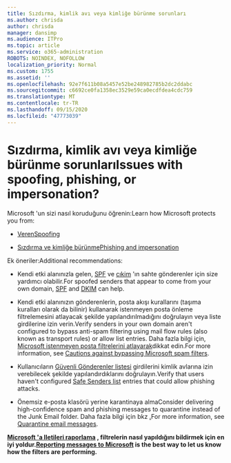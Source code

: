 ```yaml
---
title: Sızdırma, kimlik avı veya kimliğe bürünme sorunları
ms.author: chrisda
author: chrisda
manager: dansimp
ms.audience: ITPro
ms.topic: article
ms.service: o365-administration
ROBOTS: NOINDEX, NOFOLLOW
localization_priority: Normal
ms.custom: 1755
ms.assetid: ''
ms.openlocfilehash: 92e7f611b08a5457e52be248982785b2dc2ddabc
ms.sourcegitcommit: c6692ce0fa1358ec3529e59ca0ecdfdea4cdc759
ms.translationtype: MT
ms.contentlocale: tr-TR
ms.lasthandoff: 09/15/2020
ms.locfileid: "47773039"
---
```

# <a name="issues-with-spoofing-phishing-or-impersonation"></a><span data-ttu-id="4f5ee-102">Sızdırma, kimlik avı veya kimliğe bürünme sorunları</span><span class="sxs-lookup"><span data-stu-id="4f5ee-102">Issues with spoofing, phishing, or impersonation?</span></span>

<span data-ttu-id="4f5ee-103">Microsoft 'un sizi nasıl koruduğunu öğrenin:</span><span class="sxs-lookup"><span data-stu-id="4f5ee-103">Learn how Microsoft protects you from:</span></span>

- [<span data-ttu-id="4f5ee-104">Veren</span><span class="sxs-lookup"><span data-stu-id="4f5ee-104">Spoofing</span></span>](https://docs.microsoft.com/microsoft-365/security/office-365-security/anti-spoofing-protection)

- [<span data-ttu-id="4f5ee-105">Sızdırma ve kimliğe bürünme</span><span class="sxs-lookup"><span data-stu-id="4f5ee-105">Phishing and impersonation</span></span>](https://docs.microsoft.com/microsoft-365/security/office-365-security/atp-anti-phishing)

<span data-ttu-id="4f5ee-106">Ek öneriler:</span><span class="sxs-lookup"><span data-stu-id="4f5ee-106">Additional recommendations:</span></span>

- <span data-ttu-id="4f5ee-107">Kendi etki alanınızla gelen, [SPF](https://docs.microsoft.com/microsoft-365/security/office-365-security/set-up-spf-in-office-365-to-help-prevent-spoofing) ve [cıkim](https://docs.microsoft.com/microsoft-365/security/office-365-security/use-dkim-to-validate-outbound-email) 'ın sahte gönderenler için size yardımcı olabilir.</span><span class="sxs-lookup"><span data-stu-id="4f5ee-107">For spoofed senders that appear to come from your own domain, [SPF](https://docs.microsoft.com/microsoft-365/security/office-365-security/set-up-spf-in-office-365-to-help-prevent-spoofing) and [DKIM](https://docs.microsoft.com/microsoft-365/security/office-365-security/use-dkim-to-validate-outbound-email) can help.</span></span>

- <span data-ttu-id="4f5ee-108">Kendi etki alanınızın gönderenlerin, posta akışı kurallarını (taşıma kuralları olarak da bilinir) kullanarak istenmeyen posta önleme filtrelemesini atlayacak şekilde yapılandırılmadığını doğrulayın veya liste girdilerine izin verin.</span><span class="sxs-lookup"><span data-stu-id="4f5ee-108">Verify senders in your own domain aren't configured to bypass anti-spam filtering using mail flow rules (also known as transport rules) or allow list entries.</span></span> <span data-ttu-id="4f5ee-109">Daha fazla bilgi için, [Microsoft istenmeyen posta filtrelerini atlayarak](https://docs.microsoft.com/exchange/troubleshoot/antispam/cautions-against-bypassing-spam-filters)dikkat edin.</span><span class="sxs-lookup"><span data-stu-id="4f5ee-109">For more information, see [Cautions against bypassing Microsoft spam filters](https://docs.microsoft.com/exchange/troubleshoot/antispam/cautions-against-bypassing-spam-filters).</span></span>

- <span data-ttu-id="4f5ee-110">Kullanıcıların [Güvenli Gönderenler listesi](https://support.office.com/article/BE1BAEA0-BEAB-4A30-B968-9004332336CE) girdilerini kimlik avlarına izin verebilecek şekilde yapılandırdıklarını doğrulayın.</span><span class="sxs-lookup"><span data-stu-id="4f5ee-110">Verify that users haven't configured [Safe Senders list](https://support.office.com/article/BE1BAEA0-BEAB-4A30-B968-9004332336CE) entries that could allow phishing attacks.</span></span>

- <span data-ttu-id="4f5ee-111">Önemsiz e-posta klasörü yerine karantinaya alma</span><span class="sxs-lookup"><span data-stu-id="4f5ee-111">Consider delivering high-confidence spam and phishing messages to quarantine instead of the Junk Email folder.</span></span> <span data-ttu-id="4f5ee-112">Daha fazla bilgi için bkz [.](https://docs.microsoft.com/microsoft-365/security/office-365-security/quarantine-email-messages)</span><span class="sxs-lookup"><span data-stu-id="4f5ee-112">For more information, see [Quarantine email messages](https://docs.microsoft.com/microsoft-365/security/office-365-security/quarantine-email-messages).</span></span>

<span data-ttu-id="4f5ee-113">**[Microsoft 'a Iletileri raporlama](https://support.office.com/article/b5caa9f1-cdf3-4443-af8c-ff724ea719d2) , filtrelerin nasıl yapıldığını bildirmek için en iyi yoldur.**</span><span class="sxs-lookup"><span data-stu-id="4f5ee-113">**[Reporting messages to Microsoft](https://support.office.com/article/b5caa9f1-cdf3-4443-af8c-ff724ea719d2) is the best way to let us know how the filters are performing.**</span></span>
